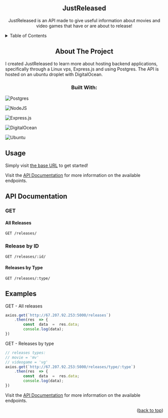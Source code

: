 

<div align="Center">

##  JustReleased
<p align="left">

JustReleased is an API made to give useful information about movies and video games that have or are about to release!

<a href="https://github.com/github_username/repo_name"></a>
<!-- TABLE OF CONTENTS -->

<details>

<summary align="left">Table of Contents</summary>

<ol>

<li align="left">

<a href="#about-the-project">About The Project</a>

<ul>

<li align="left"><a href="#built-with">Built With</a></li>

</ul>

</li>


<li align="left"><a href="#usage">Usage</a></li>

<li align="left"><a href="#examples">Examples</a></li>




</ol>

</details>

<!-- ABOUT THE PROJECT -->

##  About The Project
<p align="left">
I created JustReleased to learn more about hosting backend applications, specifically through a Linux vps, Express.js and using Postgres. The API is hosted on an ubuntu droplet with DigitalOcean.
<p/>

###  Built With:
<div align="left">
	
![Postgres](https://img.shields.io/badge/postgres-%23316192.svg?style=for-the-badge&logo=postgresql&logoColor=white)

![NodeJS](https://img.shields.io/badge/node.js-6DA55F?style=for-the-badge&logo=node.js&logoColor=white)

![Express.js](https://img.shields.io/badge/express.js-%23404d59.svg?style=for-the-badge&logo=express&logoColor=%2361DAFB)

![DigitalOcean](https://img.shields.io/badge/DigitalOcean-%230167ff.svg?style=for-the-badge&logo=digitalOcean&logoColor=white)

![Ubuntu](https://img.shields.io/badge/Ubuntu-E95420?style=for-the-badge&logo=ubuntu&logoColor=white)
<div />

##  Usage

<p align="left">Simply visit <a href=http://67.207.92.253:5000/>the base URL</a> to get started!</p>

Visit the [API Documentation](https://example.com) for more information on the available endpoints.


## API Documentation

### GET 

#### All Releases

`GET /releases/`

### Release by ID

`GET /releases/:id/`

#### Releases by Type

`GET /releases/:type/`



##  Examples

GET - All releases
```javascript
axios.get(`http://67.207.92.253:5000/releases`)
	.then(res  => {
		const  data  =  res.data;
		console.log(data);
})
```
GET - Releases by type
```javascript
// releases types:
// movie = 'mv' 
// videogame = 'vg'
axios.get(`http://67.207.92.253:5000/releases/type/:type`)
	.then(res  => {
		const  data  =  res.data;
		console.log(data);
})
```

Visit the [API Documentation](https://example.com) for more information on the available endpoints.

<p align="right">(<a href="#justreleased">back to top</a>)</p>
